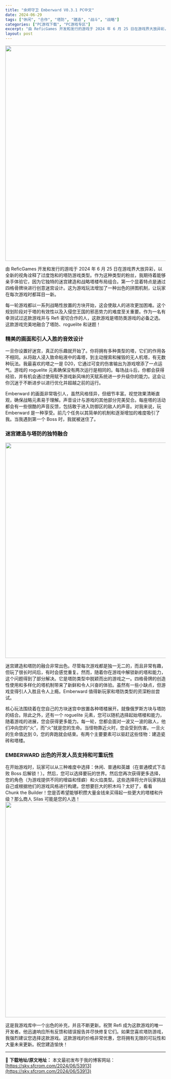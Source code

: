```yaml
---
title: "余烬守卫 Emberward V0.3.1 PC中文"
date: 2024-06-29
tags: ["休闲", "合作", "塔防", "建造", "战斗", "战略"]
categories: ["PC游戏下载", "PC游戏专区"]
excerpt: "由 ReficGames 开发和发行的游戏于 2024 年 6 月 25 日在游戏界大放异彩，以全新的视角诠释了过度饱和的塔防游戏类型。作为这种类型的粉丝，我期待着能够亲手体验它，因为它独特的迷宫建造和战略塔楼布局组合。第一个显着特点是通过四格骨牌块进行创意迷宫设计。这为游戏玩法增加了一种出色的拼图&hellip;"
layout: post
---
```


<img class="alignnone size-full wp-image-53914" src="https://sky.sfcrom.com/wp-content/uploads/2024/06/2024062902562875.webp" alt="" width="1200" height="675" />

由 ReficGames 开发和发行的游戏于 2024 年 6 月 25 日在游戏界大放异彩，以全新的视角诠释了过度饱和的塔防游戏类型。作为这种类型的粉丝，我期待着能够亲手体验它，因为它独特的迷宫建造和战略塔楼布局组合。第一个显着特点是通过四格骨牌块进行创意迷宫设计。这为游戏玩法增加了一种出色的拼图机制，让玩家在每次游戏时都耳目一新。

<span>每一轮游戏都以一系列战略性放置的方块开始，这会使敌人的进攻更加困难。这个规划阶段对于塔的有效性以及入侵您王国的邪恶势力的难度至关重要。作为一名有幸测试过这款游戏并与 Refi 密切合作的人，这款游戏是塔防类游戏的必备之选。这款游戏完美地融合了塔防、roguelite 和谜题！</span>
<h3><span>精美的画面和引人入胜的音效设计</span></h3>
<span>一旦你设置好迷宫，真正的乐趣就开始了。你将拥有多种类型的塔，它们的作用各不相同。从将敌人浸入致命粘液中的毒塔，到主动搜索和摧毁的无人机塔，有无数种玩法。我最喜欢的塔之一是 D20，它通过可变的伤害输出为游戏增添了一点运气。游戏的 roguelite 元素确保没有两次运行是相同的。每场战斗后，你都会获得经验，并有机会通过使用赋予游戏新风味的天赋系统进一步升级你的能力。这会让你沉迷于不断进步以进行优化并超越之前的运行。</span>

<span>Emberward 的画面非常吸引人，虽然风格怪异，但细节丰富。视觉效果清晰直观，确保战略元素易于理解。声音设计与游戏的其他部分完美契合。每座塔的活动都会有一些很酷的声音反馈，包括敢于进入防御区的敌人的声音。对我来说，玩 Emberward 是一种享受。前几个任务以其简单的机制和逐渐增加的难度吸引了我。当我遇到第一个 Boss 时，我就被迷住了。</span>
<h3><span>迷宫建造与塔防的独特融合</span></h3>
<img class="alignnone size-full wp-image-53915" src="https://sky.sfcrom.com/wp-content/uploads/2024/06/2024062902563024.webp" alt="" width="1200" height="675" />

<span>迷宫建造和塔防的融合非常出色。尽管每次游戏都是独一无二的，而且非常有趣，但玩了很长时间后，有时会感觉重复。然而，随着你在游戏中解锁新的塔和能力，这个问题得到了部分解决。它是塔防类型中脱颖而出的游戏之一。四格骨牌的创造性使用和多样化的塔机制带来了新鲜和令人兴奋的体验。虽然有一些小缺点，但游戏变得引人入胜且令人上瘾。Emberward 值得新玩家和塔防类型的资深粉丝尝试。</span>

<span>核心玩法围绕着在您自己的方块迷宫中放置各种塔楼展开。就像俄罗斯方块与塔防的结合。除此之外，还有一个 roguelite 元素，您可以随机选择起始塔楼和能力，随着游戏的进展，您会获得更多能力。每一轮，您都会面对一波又一波的敌人，他们冲向您的“火”，而“火”就是您的生命。当怪物靠近火时，您会受到伤害。一旦火的生命值达到 0，您的奔跑就会结束。有两个主要要素可以驱赶这些怪物：建造瓷砖和塔楼。</span>
<h3><span>EMBERWARD 出色的开发人员支持和可重玩性</span></h3>
<span>在开始游戏时，玩家可以从三种难度中选择：休闲、普通和英雄（在普通模式下击败 Boss 后解锁！）。然后，您可以选择要玩的世界。然后您再次获得更多选择，您的角色（为游戏提供不同的增益和怪癖）和火焰类型。这些选择将允许玩家挑战自己或根据他们的游戏风格进行构建。您想要巨大的积木吗？太好了，看看 Chunk the Builder！您是否希望能够积攒大量金钱来买得起一些更大的塔楼和升级？那么商人 Silas 可能是您的人选！</span>

<img class="alignnone size-full wp-image-53916" src="https://sky.sfcrom.com/wp-content/uploads/2024/06/2024062902563161.webp" alt="" width="1200" height="675" />

这是我游戏库中一个出色的补充，并且不断更新。祝贺 Refi 成为这款游戏的唯一开发者。他迅速响应所有反馈和错误报告并尽快修复它们。如果您喜欢塔防游戏，我强烈建议您选择这款游戏。这款游戏的价格非常优惠，您将拥有无限的可玩性和大量未来更新。祝您建造愉快！

---
📖 **下载地址/原文地址：** 本文最初发布于我的博客网站：[https://sky.sfcrom.com/2024/06/53913](https://sky.sfcrom.com/2024/06/53913)
